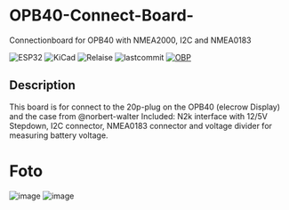 # OPB40-Connect-Board-
Connectionboard for OPB40 with NMEA2000, I2C and NMEA0183


![ESP32](https://img.shields.io/badge/ESP32-grey?logo=Espressif)
![KiCad](https://img.shields.io/badge/KiCad-darkblue?logo=KiCad)
![Relaise](https://img.shields.io/github/release-date/gerryvel/NMEA2000_TPW?)
![lastcommit](https://img.shields.io/github/last-commit/gerryvel/NMEA2000_TPW)
[![OBP](https://img.shields.io/badge/Sailing_with-OpenBoatsProjects-blue)](https://open-boat-projects.org/de/)


## Description

This board is for connect to the 20p-plug on the OPB40 (elecrow Display) and the case from @norbert-walter
Included: N2k interface with 12/5V Stepdown, I2C connector, NMEA0183 connector and voltage divider for measuring battery voltage.

# Foto

![image](https://github.com/user-attachments/assets/ad747a7b-7ef3-4c46-92e2-a507261d99b9)
![image](https://github.com/user-attachments/assets/8be8eed0-7130-465a-9560-6a1f416a1f13)




